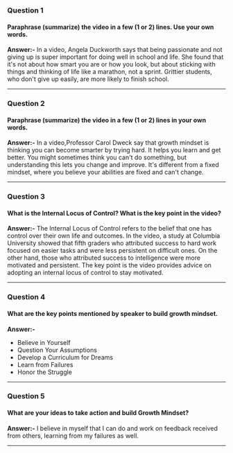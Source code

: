 ### Question 1
#### Paraphrase (summarize) the video in a few (1 or 2) lines. Use your own words.
**Answer:-** In a video, Angela Duckworth says that being passionate and not giving up is super important for doing well in school and life. She found that it's not about how smart you are or how you look, but about sticking with things and thinking of life like a marathon, not a sprint. Grittier students, who don't give up easily, are more likely to finish school.
<hr/>

### Question 2
#### Paraphrase (summarize) the video in a few (1 or 2) lines in your own words.

**Answer:-** In a video,Professor Carol Dweck say that growth mindset is thinking you can become smarter by trying hard. It helps you learn and get better. You might sometimes think you can't do something, but understanding this lets you change and improve. It's different from a fixed mindset, where you believe your abilities are fixed and can't change.
<hr/>

### Question 3
#### What is the Internal Locus of Control? What is the key point in the video?

**Answer:-** The Internal Locus of Control refers to the belief that one has control over their own life and outcomes. In the video, a study at Columbia University showed that fifth graders who attributed success to hard work focused on easier tasks and were less persistent on difficult ones. On the other hand, those who attributed success to intelligence were more motivated and persistent. The key point is the video provides advice on adopting an internal locus of control to stay motivated.
<hr/>

### Question 4
#### What are the key points mentioned by speaker to build growth mindset.

**Answer:-** 
- Believe in Yourself
- Question Your Assumptions
- Develop a Curriculum for Dreams
- Learn from Failures
- Honor the Struggle
<hr/>

### Question 5
#### What are your ideas to take action and build Growth Mindset?

**Answer:-** I believe in myself that I can do and work on feedback received from others, learning from my failures as well.
<hr/>

